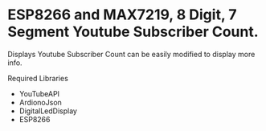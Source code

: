 # ESP8266 and MAX7219, 8 Digit, 7 Segment Youtube Subscriber Count.

Displays Youtube Subscriber Count can be easily modified to display more info.

Required Libraries
* YouTubeAPI
* ArdionoJson
* DigitalLedDisplay
* ESP8266

